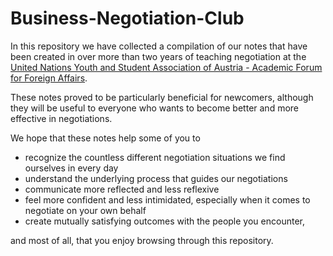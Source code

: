 # Business-Negotiation-Club
In this repository we have collected a compilation of our notes that have been created in over more than two years of teaching negotiation at the [United Nations Youth and Student Association of Austria - Academic Forum for Foreign Affairs](http://www.negotiations.at/).

These notes proved to be particularly beneficial for newcomers, although they will be useful to everyone who wants to become better and more effective in negotiations.

We hope that these notes help some of you to

- recognize the countless different negotiation situations we find ourselves in every day
- understand the underlying process that guides our negotiations
- communicate more reflected and less reflexive
- feel more confident and less intimidated, especially when it comes to negotiate on your own behalf
- create mutually satisfying outcomes with the people you encounter,

and most of all, that you enjoy browsing through this repository.
